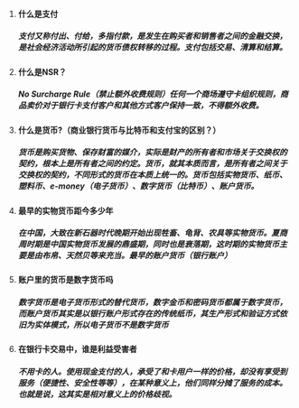1. #### 什么是支付 

   ##### 	支付又称付出、付给，多指付款，是发生在购买者和销售者之间的金融交换，是社会经济活动所引起的货币债权转移的过程。支付包括交易、清算和结算。

2. #### 什么是NSR？

   ##### 	No Surcharge Rule（禁止额外收费规则）任何一个商场遵守卡组织规则，商品卖价对于银行卡支付客户和其他方式客户保持一致，不得额外收费。

3. #### 什么是货币?（商业银行货币与比特币和支付宝的区别？）

   ##### 	货币是购买货物、保存财富的媒介，实际是财产的所有者和市场关于交换权的契约，根本上是所有者之间的约定。货币，就其本质而言，是所有者之间关于交换权的契约，不同形式的货币在本质上统一的。货币包括实物货币、纸币、塑料币、e-money（电子货币）、数字货币（比特币）、账户货币。

4. #### 最早的实物货币距今多少年

   ##### 	在中国，大致在新石器时代晚期开始出现牲畜、龟背、农具等实物货币。夏商周时期是中国实物货币发展的鼎盛期，同时也是衰落期，这时期的实物货币主要是由布帛、天然贝等来充当。最早的账户货币（银行账户） 

5. #### 账户里的货币是数字货币吗

   ##### ​	数字货币是电子货币形式的替代货币，数字金币和密码货币都属于数字货币，而账户货币其实是以银行账户形式存在的传统纸币，其生产形式和验证方式依旧为实体模式，所以电子货币不是数字货币

6. #### 在银行卡交易中，谁是利益受害者 

   ##### ​	不用卡的人。使用现金支付的人，承受了和卡用户一样的价格，却没有享受到服务（便捷性、安全性等等），在某种意义上，他们同样分摊了服务的成本。也就是说，这其实是相对意义上的价格歧视。